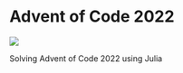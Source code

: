 # Advent of Code 2022
![](https://img.shields.io/badge/stars%20⭐-18-yellow)

Solving Advent of Code 2022 using Julia


 

